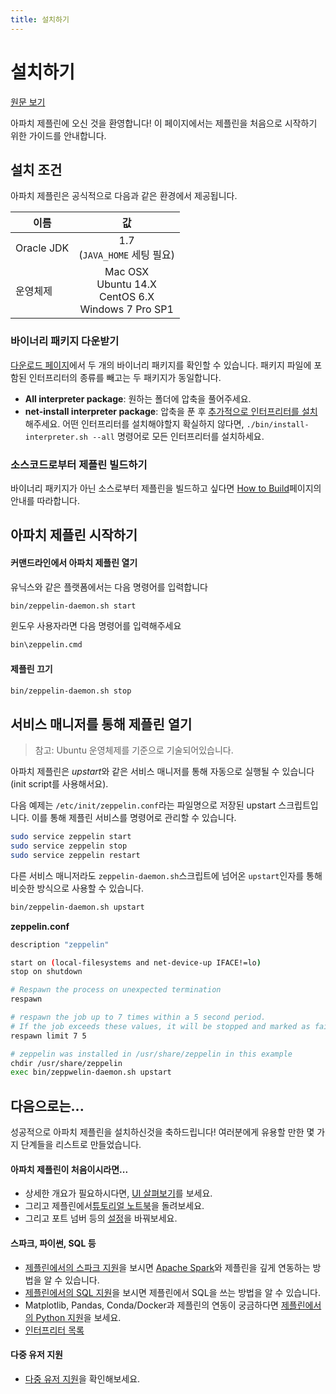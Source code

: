 ```yaml
---
title: 설치하기
---
```


# 설치하기
[원문 보기](http://zeppelin.apache.org/docs/0.8.0/quickstart/install.html)

아파치 제플린에 오신 것을 환영합니다! 이 페이지에서는 제플린을 처음으로 시작하기 위한 가이드를 안내합니다.

## 설치 조건
아파치 제플린은 공식적으로 다음과 같은 환경에서 제공됩니다.

| 이름        | 값           |
| ------------- |:-------------:|
| Oracle JDK      | 1.7 <br>(`JAVA_HOME` 세팅 필요)  |
| 운영체제      | Mac OSX<br>Ubuntu 14.X<br>CentOS 6.X<br>Windows 7 Pro SP1 |

### 바이너리 패키지 다운받기
[다운로드 페이지](http://zeppelin.apache.org/download.html)에서 두 개의 바이너리 패키지를 확인할 수 있습니다. 패키지 파일에 포함된 인터프리터의 종류를 빼고는 두 패키지가 동일합니다.

- **All interpreter package**: 원하는 폴더에 압축을 풀어주세요.
- **net-install interpreter package**: 압축을 푼 후 [추가적으로 인터프리터를 설치](http://zeppelin.apache.org/docs/0.8.0/usage/interpreter/installation.html)해주세요. 어떤 인터프리터를 설치해야할지 확실하지 않다면, `./bin/install-interpreter.sh --all` 명령어로 모든 인터프리터를 설치하세요.

### 소스코드로부터 제플린 빌드하기
바이너리 패키지가 아닌 소스로부터 제플린을 빌드하고 싶다면 [How to Build](http://zeppelin.apache.org/docs/0.8.0/setup/basics/how_to_build.html)페이지의 안내를 따라합니다. 

## 아파치 제플린 시작하기
#### 커맨드라인에서 아파치 제플린 열기

유닉스와 같은 플랫폼에서는 다음 명령어를 입력합니다
```sh
bin/zeppelin-daemon.sh start
```

윈도우 사용자라면 다음 명령어를 입력해주세요
```sh
bin\zeppelin.cmd
```

#### 제플린 끄기
```sh
bin/zeppelin-daemon.sh stop
```

## 서비스 매니저를 통해 제플린 열기
> 참고: Ubuntu 운영체제를 기준으로 기술되어있습니다.

아파치 제플린은 *upstart*와 같은 서비스 매니저를 통해 자동으로 실행될 수 있습니다(init script를 사용해서요).

다음 예제는 `/etc/init/zeppelin.conf`라는 파일명으로 저장된 upstart 스크립트입니다. 이를 통해 제플린 서비스를 명령어로 관리할 수 있습니다.
```sh
sudo service zeppelin start  
sudo service zeppelin stop  
sudo service zeppelin restart
```

다른 서비스 매니저라도 `zeppelin-daemon.sh`스크립트에 넘어온 `upstart`인자를 통해 비슷한 방식으로 사용할 수 있습니다.

```sh
bin/zeppelin-daemon.sh upstart
```

**zeppelin.conf**
```sh
description "zeppelin"

start on (local-filesystems and net-device-up IFACE!=lo)
stop on shutdown

# Respawn the process on unexpected termination
respawn

# respawn the job up to 7 times within a 5 second period.
# If the job exceeds these values, it will be stopped and marked as failed.
respawn limit 7 5

# zeppelin was installed in /usr/share/zeppelin in this example
chdir /usr/share/zeppelin
exec bin/zeppwelin-daemon.sh upstart
```

## 다음으로는...
성공적으로 아파치 제플린을 설치하신것을 축하드립니다! 여러분에게 유용할 만한 몇 가지 단계들을 리스트로 만들었습니다.

#### 아파치 제플린이 처음이시라면...
* 상세한 개요가 필요하시다면, [UI 살펴보기]()를 보세요.
* 그리고 제플린에서[튜토리얼 노트북]()을 돌려보세요.
* 그리고 포트 넘버 등의 [설정]()을 바꿔보세요.

#### 스파크, 파이썬, SQL 등
* [제플린에서의 스파크 지원]()을 보시면 [Apache Spark]()와 제플린을 깊게 연동하는 방법을 알 수 있습니다.
* [제플린에서의 SQL 지원]()을 보시면 제플린에서 SQL을 쓰는 방법을 알 수 있습니다.
* Matplotlib, Pandas, Conda/Docker과 제플린의 연동이 궁금하다면 [제플린에서의 Python 지원]()을 보세요.
* [인터프리터 목록]()

#### 다중 유저 지원
* [다중 유저 지원]()을 확인해보세요.
